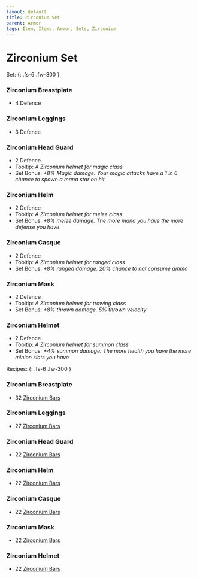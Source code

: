 ```yaml
---
layout: default
title: Zirconium Set
parent: Armor
tags: Item, Items, Armor, Sets, Zirconium
---
```


# Zirconium Set

Set: 
{: .fs-6 .fw-300 }
### Zirconium Breastplate
- 4 Defence


### Zirconium Leggings
- 3 Defence


### Zirconium Head Guard
- 2 Defence
- Tooltip: *A Zirconium helmet for magic class*
- Set Bonus: *+8% Magic damage. Your magic attacks have a 1 in 6 chance to spawn a mana star on hit*


### Zirconium Helm
- 2 Defence
- Tooltip: *A Zirconium helmet for melee class*
- Set Bonus: *+8% melee damage. The more mana you have the more defense you have*


### Zirconium Casque
- 2 Defence
- Tooltip: *A Zirconium helmet for ranged class*
- Set Bonus: *+8% ranged damage. 20% chance to not consume ammo*


### Zirconium Mask
- 2 Defence
- Tooltip: *A Zirconium helmet for trowing class*
- Set Bonus: *+8% thrown damage. 5% thrown velocity*


### Zirconium Helmet
- 2 Defence
- Tooltip: *A Zirconium helmet for summon class*
- Set Bonus: *+4% summon damage. The more health you have the more minion slots you have*


Recipes: 
{: .fs-6 .fw-300 }
### Zirconium Breastplate
- 32 [Zirconium Bars](https://ricklugtigheid.github.io/SupernovaMod/docs/items/materials/zirconium_bar)


### Zirconium Leggings
- 27 [Zirconium Bars](https://ricklugtigheid.github.io/SupernovaMod/docs/items/materials/zirconium_bar)


### Zirconium Head Guard
- 22 [Zirconium Bars](https://ricklugtigheid.github.io/SupernovaMod/docs/items/materials/zirconium_bar)


### Zirconium Helm
- 22 [Zirconium Bars](https://ricklugtigheid.github.io/SupernovaMod/docs/items/materials/zirconium_bar)


### Zirconium Casque
- 22 [Zirconium Bars](https://ricklugtigheid.github.io/SupernovaMod/docs/items/materials/zirconium_bar)


### Zirconium Mask
- 22 [Zirconium Bars](https://ricklugtigheid.github.io/SupernovaMod/docs/items/materials/zirconium_bar)


### Zirconium Helmet
- 22 [Zirconium Bars](https://ricklugtigheid.github.io/SupernovaMod/docs/items/materials/zirconium_bar)

